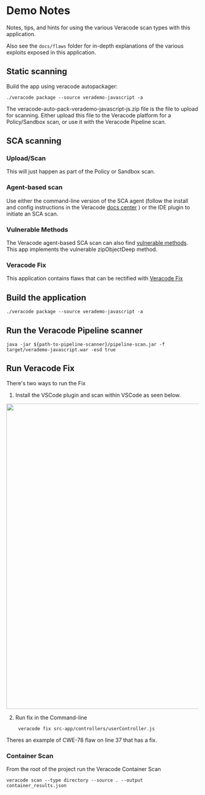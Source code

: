 # Demo Notes

Notes, tips, and hints for using the various Veracode scan types with this application.

Also see the `docs/flaws` folder for in-depth explanations of the various exploits exposed in this application.

## Static scanning

Build the app using veracode autopackager:

	./veracode package --source verademo-javascript -a

The veracode-auto-pack-verademo-javascript-js.zip file is the file to upload for scanning. Either upload this file to the Veracode platform for a Policy/Sandbox scan, or use it with the Veracode Pipeline scan.

## SCA scanning

### Upload/Scan

This will just happen as part of the Policy or Sandbox scan.

### Agent-based scan

Use either the command-line version of the SCA agent (follow the install and config instructions in the Veracode [docs center](https://docs.veracode.com/r/c_sc_what_is) ) or the IDE plugin to initiate an SCA scan.

### Vulnerable Methods

The Veracode agent-based SCA scan can also find [vulnerable methods](https://docs.veracode.com/r/Finding_and_Fixing_Vulnerabilities#fixing-vulnerable-methods). This app implements the vulnerable zipObjectDeep method.


### Veracode Fix
This application contains flaws that can be rectified with [Veracode Fix](https://docs.veracode.com/r/veracode_fix)

## Build the application

	./veracode package --source verademo-javascript -a

## Run the Veracode Pipeline scanner

	java -jar ${path-to-pipeline-scanner}/pipeline-scan.jar -f target/verademo-javascript.war -esd true 

## Run Veracode Fix
There's two ways to run the Fix

1. Install the VSCode plugin and scan within VSCode as seen below.

<img src="https://github.com/veracode-demo-labs/verademo-javascript/tree/main/docs/DEMO_NOTES_Images" width="800" />  

2. Run fix in the Command-line

		veracode fix src-app/controllers/userController.js

Theres an example of CWE-78 flaw on line 37 that has a fix.

### Container Scan
From the root of the project run the Veracode Container Scan

 	veracode scan --type directory --source . --output container_results.json	



